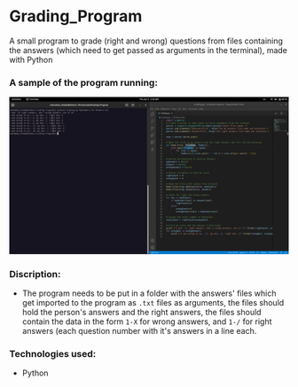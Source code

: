 # Grading_Program
A small program to grade (right and wrong) questions from files containing the answers (which need to get passed as arguments in the terminal), made with Python

### A sample of the program running:
![Project Preview](https://github.com/MohamedGamalBarghash/Grading_Program/blob/main/Preview.png)

### Discription:
- The program needs to be put in a folder with the answers' files which get imported to the program as ```.txt``` files as arguments, the files should hold the person's answers and the right answers, the files should contain the data in the form ```1-X``` for wrong answers, and ```1-/``` for right answers (each question number with it's answers in a line each.

### Technologies used:
- Python
